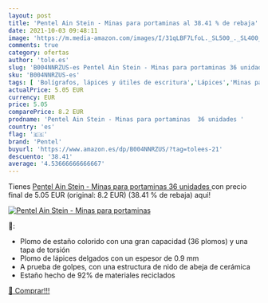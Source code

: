 ```yaml
---
layout: post
title: 'Pentel Ain Stein - Minas para portaminas al 38.41 % de rebaja'
date: 2021-10-03 09:48:11
image: 'https://m.media-amazon.com/images/I/31qLBF7LfoL._SL500_._SL400_.jpg'
comments: true
category: ofertas
author: 'tole.es'
slug: 'B004NNRZUS-es Pentel Ain Stein - Minas para portaminas 36 unidades'
sku: 'B004NNRZUS-es'
tags: [ 'Bolígrafos, lápices y útiles de escritura','Lápices','Minas para portaminas','Oficina y papelería','pentel','portaminas', ]
actualPrice: 5.05 EUR
currency: EUR
price: 5.05
comparePrice: 8.2 EUR
prodname: 'Pentel Ain Stein - Minas para portaminas  36 unidades '
country: 'es'
flag: '🇪🇸'
brand: 'Pentel'
buyurl: 'https://www.amazon.es/dp/B004NNRZUS/?tag=tolees-21'
descuento: '38.41'
average: '4.53666666666667'
---
```


Tienes [Pentel Ain Stein - Minas para portaminas  36 unidades ](https://www.amazon.es/dp/B004NNRZUS/?tag=tolees-21) con precio final de  5.05 EUR (original: 8.2 EUR) (38.41 %  de rebaja) aqui!

[![Pentel Ain Stein - Minas para portaminas](https://m.media-amazon.com/images/I/31qLBF7LfoL._SL500_._SL400_.jpg)](https://www.amazon.es/dp/B004NNRZUS/?tag=tolees-21)

🔎:

- Plomo de estaño colorido con una gran capacidad (36 plomos) y una tapa de torsión
- Plomo de lápices delgados con un espesor de 0.9 mm
- A prueba de golpes, con una estructura de nido de abeja de cerámica
- Estaño hecho de 92% de materiales reciclados

[🛒 Comprar!!!](https://www.amazon.es/dp/B004NNRZUS/?tag=tolees-21)
